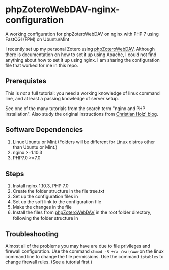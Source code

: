 # phpZoteroWebDAV-nginx-configuration
A working configuration for phpZoteroWebDAV on nginx with PHP 7 using FastCGI (FPM) on Ubuntu/Mint

I recently set up my personal Zotero using [phpZoteroWebDAV](https://github.com/krueschan/phpZoteroWebDAV).
Although there is documentation on how to set it up using Apache, I could not find anything about how to
set it up using nginx. I am sharing the configuration file that worked for me in this repo.

## Prerequistes
This is _not_ a full tutorial: you need a working knowledge of linux command line, and at least a passing
knowledge of server setup. 

See one of the many tutorials from the search term "nginx and PHP installation". 
Also study the original instructions from [Christian Holz' blog](http://blog.holz.ca/2011/11/phpzoterowebdav-installation/).

## Software Dependencies
1. Linux Ubuntu or Mint (Folders will be different for Linux distros other than Ubuntu or Mint.)
2. nginx >=1.10.3
3. PHP7.0 >=7.0

## Steps

1. Install nginx 1.10.3, PHP 7.0
2. Create the folder structure in the file tree.txt
3. Set up the configuration files in 
4. Set up the soft link to the configuration file 
5. Make the changes in the file
6. Install the files from [phpZoteroWebDAV](https://github.com/krueschan/phpZoteroWebDAV) in the root folder directory, following the folder structure in 

## Troubleshooting
Almost all of the problems you may have are due to file privileges and firewall configuration.
Use the command `chmod -R +rx /var/www` on the linux command line to change the file permissions.
Use the command `iptables` to change firewall rules. (See a tutorial first.)
